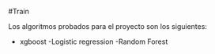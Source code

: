 #Train

Los algoritmos probados para el proyecto son los siguientes:
 - xgboost
  -Logistic regression
  -Random Forest
